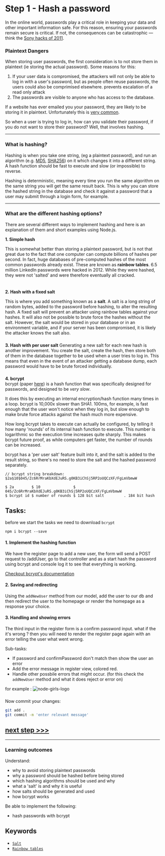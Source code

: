 # Step 1 - Hash a password

In the online world, passwords play a critical role in keeping your data and other important information safe. For this reason, ensuring your passwords remain secure is critical. If not, the consequences can be catastrophic — think the [Sony hacks of 2011](https://en.wikipedia.org/wiki/2011_PlayStation_Network_outage).


### Plaintext Dangers
When storing user passwords, the first consideration is to not store them in plaintext (ie storing the actual password). Some reasons for this:
1. If your user data is compromised, the attackers will not only be able to log in with a user's password, but as people often reuse passwords, the users could also be comprimised elsewhere. prevents escalation of a read only attack
2. The passwords are visible to anyone who has access to the database.

If a website has ever emailed you your password, they are likely to be storing it in plaintext. Unfortunately this is [very common](http://plaintextoffenders.com/).

So when a user is trying to log in, how can you validate their password, if you do not want to store their password? Well, that involves hashing.

---
### What is hashing?
Hashing is when you take one string, (eg a plaintext password), and run an algorithm (e.g. [MD5](https://en.wikipedia.org/wiki/MD5), [SHA256](https://en.wikipedia.org/wiki/SHA-2)) on it which changes it into a different string. A hash function should be fast to execute and slow (or impossible) to reverse.


Hashing is deterministic, meaning every time you run the same algorithm on the same string you will get the same result back. This is why you can store the hashed string in the database and check it against a password that a user may submit through a login form, for example.

---

### What are the different hashing options?

There are several different ways to implement hashing and here is an explanation of them and short examples using Node.js.

__1. Simple hash__

This is somewhat better than storing a plaintext password, but is not that great due to the fact that one computer can compute billions of hashes per second. In fact, huge databases of pre-computed hashes of the most common passwords already exist. These are known as **rainbow tables**. 6.5 million LinkedIn passwords were hacked in 2012. While they were hashed, they were not 'salted' and were therefore eventually all cracked.

<img src="https://blobscdn.gitbook.com/v0/b/gitbook-28427.appspot.com/o/assets%2F-LhlOQMrG9bRiqWpegM0%2F-LhlOTG3w57kUSFndpUZ%2F-LhlPiOYf9KmFWZ3hlTZ%2Fcrypto-hash-function.jpg?generation=1560975961610748&alt=media" alt="" styles="text-align:center;" />

### 


__2. Hash with a fixed salt__

This is where you add something known as a **salt**. A salt is a long string of random bytes, added to the password before hashing, to alter the resulting hash. A fixed salt will prevent an attacker using rainbow tables against your hashes. It will also not be possible to brute force the hashes without the salt. However, the salt would be stored in your database or in an environment variable, and if your server has been compromised, it is likely the attacker knows the salt also.
<img src="https://blogs.quickheal.com/wp-content/uploads/2012/06/password-hash-salt.png" alt="" styles="text-align:center;" />

### 


__3. Hash with per user salt__
Generating a new salt for each new hash is another improvement. You create the salt, create the hash, then store both of them in the database together to be used when a user tries to log in. This means that even in the event of an attacker getting a database dump, each password would have to be brute forced individually.
<img src="https://cdn.auth0.com/blog/adding-salt-to-hashing-a-better-way-to-store-passwords/password-salt-example.png" alt="" styles="text-align:center;" />

### 

__4. bcrypt__  
bcrypt (paper [here](http://www.openbsd.org/papers/bcrypt-paper.ps)) is a hash function that was specifically designed for passwords, and designed to be _very slow_.

It does this by executing an internal encryption/hash function many times in a loop. bcrypt is 10,000x slower than SHA1. 100ms, for example, is fast enough that the user won't notice when they log in, but slow enough to make brute force attacks against the hash much more expensive.

How long bcrypt takes to execute can actually be configured, by telling it how many 'rounds' of its internal hash function to execute. This number is logarithmic so the execution time increases quite sharply. This makes bcrypt future proof, as while computers get faster, the number of rounds can be increased.

bcrypt has a 'per user salt' feature built into it, and the salt is added to the result string, so there's no need to store the salt and the hashed password separately.

```
// bcrypt string breakdown:
$2a$10$045/Zc6RrMraKbXdEJuRS.g0KB3iChSj5RP2oUQCzXF/FgLmVbmwW

$ 2a        $ 10               $ 045/Zc6RrMraKbXdEJuRS.g0KB3iChSj5RP2oUQCzXF/FgLmVbmwW
$ bcrypt id $ number of rounds $ 128 bit salt         . 184 bit hash
```

## Tasks:

before we start the tasks we need to download `bcrypt` 

```bash=
npm i bcrypt --save
```

#### 1. Implement the hashing function

We have the register page to add a new user, the form will send a POST request to /addUser, go to that controller and as a start hash the password using bcrypt and console log it to see that everything is working.

[Checkout bcrypt's documentation](https://www.npmjs.com/package/bcrypt)

#### 2. Saving and redirecting

Using the `addNewUser` method from our model, add the user to our db and then redirect the user to the homepage or render the homepage as a response your choice.


#### 3. Handling and showing errors
The third input in the register form is a confirm password input. what if the it's wrong ? then you will need to render the register page again with an error telling the user what went wrong.

Sub-tasks:

- If password and confirmPassword don't match then show the user an error
- Add the error message in register view, colored red.
- Handle other possbile errors that might occur. (for this check the `addNewUser` method and what it does reject or error on)

for example :
<img src="https://i.imgur.com/crW8vHi.png" alt="node-girls-logo" styles="text-align:center;" />



### 
Now commit your changes:

```bash
git add .
git commit -m 'enter relevant message'
```


## [**next step >>>**](./step02.md)
---


### Learning outcomes
Understand:
+ why to avoid storing plaintext passwords
+ why a password should be hashed before being stored
+ which hashing algorithms should be used and why
+ what a 'salt' is and why it is useful
+ how salts should be generated and used
+ how bcrypt works

Be able to implement the following:
+ hash passwords with bcrypt

## Keywords
* [`Salt`](https://en.wikipedia.org/wiki/Salt_(cryptography))
* [`Rainbow tables`](https://en.wikipedia.org/wiki/Rainbow_table)
